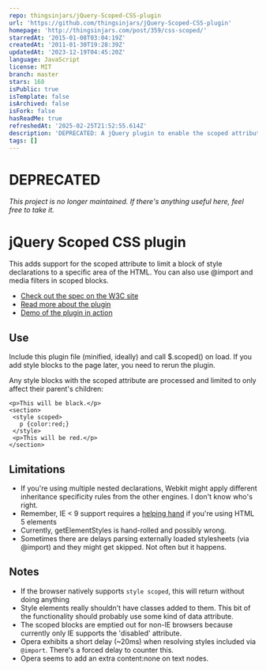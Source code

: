 ```yaml
---
repo: thingsinjars/jQuery-Scoped-CSS-plugin
url: 'https://github.com/thingsinjars/jQuery-Scoped-CSS-plugin'
homepage: 'http://thingsinjars.com/post/359/css-scoped/'
starredAt: '2015-01-08T03:04:19Z'
createdAt: '2011-01-30T19:28:39Z'
updatedAt: '2023-12-19T04:45:20Z'
language: JavaScript
license: MIT
branch: master
stars: 168
isPublic: true
isTemplate: false
isArchived: false
isFork: false
hasReadMe: true
refreshedAt: '2025-02-25T21:52:55.614Z'
description: 'DEPRECATED: A jQuery plugin to enable the scoped attribute on style blocks'
tags: []
---
```


# DEPRECATED

*This project is no longer maintained. If there's anything useful here, feel free to take it.*


jQuery Scoped CSS plugin
========================
This adds support for the scoped attribute to limit a block of style declarations to a specific area of the HTML. You can also use @import and media filters in scoped blocks.

 * [Check out the spec on the W3C site](http://www.w3.org/TR/html5/semantics.html#the-style-element)
 * [Read more about the plugin](http://thingsinjars.com/post/359/css-scoped/)
 * [Demo of the plugin in action](http://thingsinjars.com/lab/scoped/index.html)

Use
---
Include this plugin file (minified, ideally) and call $.scoped() on load. If you add style blocks to the page later, you need to rerun the plugin.

Any style blocks with the scoped attribute are processed and limited to only affect their parent's children:

    <p>This will be black.</p>
    <section>
     <style scoped>
       p {color:red;}
     </style> 
     <p>This will be red.</p>
    </section>


Limitations
-----------

  * If you're using multiple nested declarations, Webkit might apply different inheritance specificity rules from the other engines. I don't know who's right.
  * Remember, IE < 9 support requires a [helping hand](http://code.google.com/p/html5shim) if you're using HTML 5 elements
  * Currently, getElementStyles is hand-rolled and possibly wrong.
  * Sometimes there are delays parsing externally loaded stylesheets (via @import) and they might get skipped. Not often but it happens.

Notes
-----

  * If the browser natively supports `style scoped`, this will return without doing anything
  * Style elements really shouldn't have classes added to them. This bit of the functionality should probably use some kind of data attribute.
  * The scoped blocks are emptied out for non-IE browsers because currently only IE supports the 'disabled' attribute.
  * Opera exhibits a short delay (~20ms) when resolving styles included via `@import`. There's a forced delay to counter this.
  * Opera seems to add an extra content:none on text nodes.
